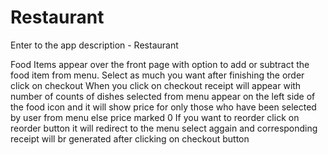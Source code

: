 # Restaurant

Enter to the app description - Restaurant

Food Items appear over the front page with option to add or subtract the food item from menu.
Select as much you want after finishing the order click on checkout
When you click on checkout receipt will appear with number of counts of dishes selected from menu appear on the left side of the food icon and it will show price for only those who have been selected by user from menu else price marked 0
If you want to reorder click on reorder button it will redirect to the menu
select aggain and corresponding receipt will br generated after clicking on checkout button
